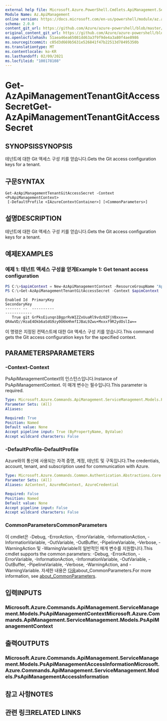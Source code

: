 ```yaml
---
external help file: Microsoft.Azure.PowerShell.Cmdlets.ApiManagement.ServiceManagement.dll-Help.xml
Module Name: Az.ApiManagement
online version: https://docs.microsoft.com/en-us/powershell/module/az.apimanagement/get-azapimanagementtenantgitaccesssecret
schema: 2.0.0
content_git_url: https://github.com/Azure/azure-powershell/blob/master/src/ApiManagement/ApiManagement/help/Get-AzApiManagementTenantGitAccessSecret.md
original_content_git_url: https://github.com/Azure/azure-powershell/blob/master/src/ApiManagement/ApiManagement/help/Get-AzApiManagementTenantGitAccessSecret.md
ms.openlocfilehash: 51aea46ea65081dd63a3f9f9de4a3a80f4ae8986
ms.sourcegitcommit: c05d3d669b5631e526841f47b22513d78495350b
ms.translationtype: MT
ms.contentlocale: ko-KR
ms.lasthandoff: 02/09/2021
ms.locfileid: "100178108"
---
```

# <span data-ttu-id="fd4be-101">Get-AzApiManagementTenantGitAccessSecret</span><span class="sxs-lookup"><span data-stu-id="fd4be-101">Get-AzApiManagementTenantGitAccessSecret</span></span>

## <span data-ttu-id="fd4be-102">SYNOPSIS</span><span class="sxs-lookup"><span data-stu-id="fd4be-102">SYNOPSIS</span></span>
<span data-ttu-id="fd4be-103">테넌트에 대한 Git 액세스 구성 키를 얻습니다.</span><span class="sxs-lookup"><span data-stu-id="fd4be-103">Gets the Git access configuration keys for a tenant.</span></span>

## <span data-ttu-id="fd4be-104">구문</span><span class="sxs-lookup"><span data-stu-id="fd4be-104">SYNTAX</span></span>

```
Get-AzApiManagementTenantGitAccessSecret -Context <PsApiManagementContext>
 [-DefaultProfile <IAzureContextContainer>] [<CommonParameters>]
```

## <span data-ttu-id="fd4be-105">설명</span><span class="sxs-lookup"><span data-stu-id="fd4be-105">DESCRIPTION</span></span>
<span data-ttu-id="fd4be-106">테넌트에 대한 Git 액세스 구성 키를 얻습니다.</span><span class="sxs-lookup"><span data-stu-id="fd4be-106">Gets the Git access configuration keys for a tenant.</span></span>

## <span data-ttu-id="fd4be-107">예제</span><span class="sxs-lookup"><span data-stu-id="fd4be-107">EXAMPLES</span></span>

### <span data-ttu-id="fd4be-108">예제 1: 테넌트 액세스 구성을 얻게</span><span class="sxs-lookup"><span data-stu-id="fd4be-108">Example 1: Get tenant access configuration</span></span>
```powershell
PS C:\>$apimContext = New-AzApiManagementContext -ResourceGroupName "Api-Default-WestUS" -ServiceName "contoso"
PS C:\>Get-AzApiManagementTenantGitAccessSecret -Context $apimContext
```

```
Enabled Id  PrimaryKey                                                                               SecondaryKey
------- --  ----------                                                                               ------------
   True git GrPksEiunqn1BgprRvWIZZxUuaRl9vdz0ZFjVBxxx==             OR4wVD//HzaE4Okb6aSdG9zy0O6kHhmfIJBaL9Zwu+Mxxxf9R2ydOslIw==
```

<span data-ttu-id="fd4be-109">이 명령은 지정된 컨텍스트에 대한 Git 액세스 구성 키를 얻습니다.</span><span class="sxs-lookup"><span data-stu-id="fd4be-109">This command gets the Git access configuration keys for the specified context.</span></span>

## <span data-ttu-id="fd4be-110">PARAMETERS</span><span class="sxs-lookup"><span data-stu-id="fd4be-110">PARAMETERS</span></span>

### <span data-ttu-id="fd4be-111">-Context</span><span class="sxs-lookup"><span data-stu-id="fd4be-111">-Context</span></span>
<span data-ttu-id="fd4be-112">PsApiManagementContext의 인스턴스입니다.</span><span class="sxs-lookup"><span data-stu-id="fd4be-112">Instance of PsApiManagementContext.</span></span>
<span data-ttu-id="fd4be-113">이 매개 변수는 필수입니다.</span><span class="sxs-lookup"><span data-stu-id="fd4be-113">This parameter is required.</span></span>

```yaml
Type: Microsoft.Azure.Commands.ApiManagement.ServiceManagement.Models.PsApiManagementContext
Parameter Sets: (All)
Aliases:

Required: True
Position: Named
Default value: None
Accept pipeline input: True (ByPropertyName, ByValue)
Accept wildcard characters: False
```

### <span data-ttu-id="fd4be-114">-DefaultProfile</span><span class="sxs-lookup"><span data-stu-id="fd4be-114">-DefaultProfile</span></span>
<span data-ttu-id="fd4be-115">Azure와의 통신에 사용되는 자격 증명, 계정, 테넌트 및 구독입니다.</span><span class="sxs-lookup"><span data-stu-id="fd4be-115">The credentials, account, tenant, and subscription used for communication with Azure.</span></span>

```yaml
Type: Microsoft.Azure.Commands.Common.Authentication.Abstractions.Core.IAzureContextContainer
Parameter Sets: (All)
Aliases: AzContext, AzureRmContext, AzureCredential

Required: False
Position: Named
Default value: None
Accept pipeline input: False
Accept wildcard characters: False
```

### <span data-ttu-id="fd4be-116">CommonParameters</span><span class="sxs-lookup"><span data-stu-id="fd4be-116">CommonParameters</span></span>
<span data-ttu-id="fd4be-117">이 cmdlet은 -Debug, -ErrorAction, -ErrorVariable, -InformationAction, -InformationVariable, -OutVariable, -OutBuffer, -PipelineVariable, -Verbose, -WarningAction 및 -WarningVariable의 일반적인 매개 변수를 지원합니다.</span><span class="sxs-lookup"><span data-stu-id="fd4be-117">This cmdlet supports the common parameters: -Debug, -ErrorAction, -ErrorVariable, -InformationAction, -InformationVariable, -OutVariable, -OutBuffer, -PipelineVariable, -Verbose, -WarningAction, and -WarningVariable.</span></span> <span data-ttu-id="fd4be-118">자세한 내용은 [다음](http://go.microsoft.com/fwlink/?LinkID=113216)about_CommonParameters.</span><span class="sxs-lookup"><span data-stu-id="fd4be-118">For more information, see [about_CommonParameters](http://go.microsoft.com/fwlink/?LinkID=113216).</span></span>

## <span data-ttu-id="fd4be-119">입력</span><span class="sxs-lookup"><span data-stu-id="fd4be-119">INPUTS</span></span>

### <span data-ttu-id="fd4be-120">Microsoft.Azure.Commands.ApiManagement.ServiceManagement.Models.PsApiManagementContext</span><span class="sxs-lookup"><span data-stu-id="fd4be-120">Microsoft.Azure.Commands.ApiManagement.ServiceManagement.Models.PsApiManagementContext</span></span>

## <span data-ttu-id="fd4be-121">출력</span><span class="sxs-lookup"><span data-stu-id="fd4be-121">OUTPUTS</span></span>

### <span data-ttu-id="fd4be-122">Microsoft.Azure.Commands.ApiManagement.ServiceManagement.Models.PsApiManagementAccessInformation</span><span class="sxs-lookup"><span data-stu-id="fd4be-122">Microsoft.Azure.Commands.ApiManagement.ServiceManagement.Models.PsApiManagementAccessInformation</span></span>

## <span data-ttu-id="fd4be-123">참고 사항</span><span class="sxs-lookup"><span data-stu-id="fd4be-123">NOTES</span></span>

## <span data-ttu-id="fd4be-124">관련 링크</span><span class="sxs-lookup"><span data-stu-id="fd4be-124">RELATED LINKS</span></span>
